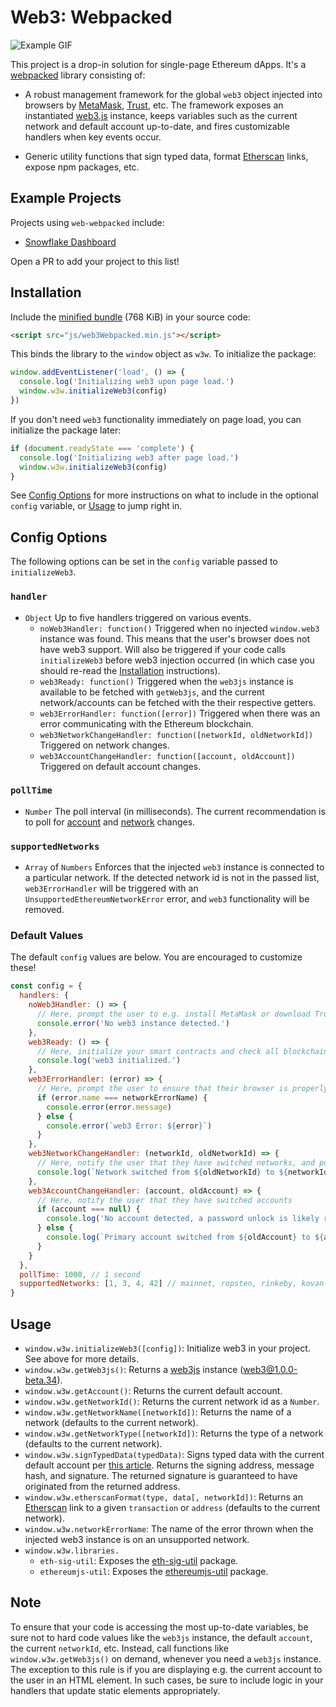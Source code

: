 # Web3: Webpacked

![Example GIF](./_assets/example.gif)

This project is a drop-in solution for single-page Ethereum dApps. It's a [webpacked](https://webpack.js.org/) library consisting of:

- A robust management framework for the global `web3` object injected into browsers by [MetaMask](https://metamask.io/), [Trust](https://trustwalletapp.com/), etc. The framework exposes an instantiated [web3.js](https://web3js.readthedocs.io/en/1.0/) instance, keeps variables such as the current network and default account up-to-date, and fires customizable handlers when key events occur.

- Generic utility functions that sign typed data, format [Etherscan](https://etherscan.io/) links, expose npm packages, etc.

## Example Projects
Projects using `web-webpacked` include:
- [Snowflake Dashboard](https://github.com/NoahHydro/snowflake-dashboard)

Open a PR to add your project to this list!

## Installation
Include the [minified bundle](./dist/web3Webpacked.min.js) (768 KiB) in your source code:

```html
<script src="js/web3Webpacked.min.js"></script>
```

This binds the library to the `window` object as `w3w`. To initialize the package:

```javascript
window.addEventListener('load', () => {
  console.log('Initializing web3 upon page load.')
  window.w3w.initializeWeb3(config)
})
```

If you don't need `web3` functionality immediately on page load, you can initialize the package later:

```javascript
if (document.readyState === 'complete') {
  console.log('Initializing web3 after page load.')
  window.w3w.initializeWeb3(config)
}
```

See [Config Options](#config-options) for more instructions on what to include in the optional `config` variable, or [Usage](#usage) to jump right in.

## Config Options
The following options can be set in the `config` variable passed to `initializeWeb3`.

### `handler`
- `Object` Up to five handlers triggered on various events.
  - `noWeb3Handler: function()` Triggered when no injected `window.web3` instance was found. This means that the user's browser does not have web3 support. Will also be triggered if your code calls `initializeWeb3` before web3 injection occurred (in which case you should re-read the [Installation](#installation) instructions).
  - `web3Ready: function()` Triggered when the `web3js` instance is available to be fetched with `getWeb3js`, and the current network/accounts can be fetched with the their respective getters.
  - `web3ErrorHandler: function([error])` Triggered when there was an error communicating with the Ethereum blockchain.
  - `web3NetworkChangeHandler: function([networkId, oldNetworkId])` Triggered on network changes.
  - `web3AccountChangeHandler: function([account, oldAccount])` Triggered on default account changes.

### `pollTime`
- `Number` The poll interval (in milliseconds). The current recommendation is to poll for [account](https://github.com/MetaMask/faq/blob/master/DEVELOPERS.md) and [network](https://medium.com/metamask/breaking-change-no-longer-reloading-pages-on-network-change-4a3e1fd2f5e7) changes.

### `supportedNetworks`
- `Array` of `Numbers` Enforces that the injected `web3` instance is connected to a particular network. If the detected network id is not in the passed list, `web3ErrorHandler` will be triggered with an `UnsupportedEthereumNetworkError` error, and `web3` functionality will be removed.


### Default Values
The default `config` values are below. You are encouraged to customize these!

```javascript
const config = {
  handlers: {
    noWeb3Handler: () => {
      // Here, prompt the user to e.g. install MetaMask or download Trust
      console.error('No web3 instance detected.')
    },
    web3Ready: () => {
      // Here, initialize your smart contracts and check all blockchain-dependent data, e.g. address balances
      console.log('web3 initialized.')
    },
    web3ErrorHandler: (error) => {
      // Here, prompt the user to ensure that their browser is properly connected to Ethereum and try again
      if (error.name === networkErrorName) {
        console.error(error.message)
      } else {
        console.error(`web3 Error: ${error}`)
      }
    },
    web3NetworkChangeHandler: (networkId, oldNetworkId) => {
      // Here, notify the user that they have switched networks, and potentially deal with unsupported networks
      console.log(`Network switched from ${oldNetworkId} to ${networkId}.`)
    },
    web3AccountChangeHandler: (account, oldAccount) => {
      // Here, notify the user that they have switched accounts
      if (account === null) {
        console.log('No account detected, a password unlock is likely required.')
      } else {
        console.log(`Primary account switched from ${oldAccount} to ${account}.`)
      }
    }
  },
  pollTime: 1000, // 1 second
  supportedNetworks: [1, 3, 4, 42] // mainnet, ropsten, rinkeby, kovan
}
```

## Usage
- `window.w3w.initializeWeb3([config])`: Initialize web3 in your project. See above for more details.
- `window.w3w.getWeb3js()`: Returns a [web3js](https://web3js.readthedocs.io/en/1.0/) instance (web3@1.0.0-beta.34).
- `window.w3w.getAccount()`: Returns the current default account.
- `window.w3w.getNetworkId()`: Returns the current network id as a `Number`.
- `window.w3w.getNetworkName([networkId])`: Returns the name of a network (defaults to the current network).
- `window.w3w.getNetworkType([networkId])`: Returns the type of a network (defaults to the current network).
- `window.w3w.signTypedData(typedData)`: Signs typed data with the current default account per [this article](https://medium.com/metamask/scaling-web3-with-signtypeddata-91d6efc8b290). Returns the signing address, message hash, and signature. The returned signature is guaranteed to have originated from the returned address.
- `window.w3w.etherscanFormat(type, data[, networkId])`: Returns an [Etherscan](https://etherscan.io/) link to a given `transaction` or `address` (defaults to the current network).
- `window.w3w.networkErrorName`: The name of the error thrown when the injected web3 instance is on an unsupported network.
- `window.w3w.libraries.`
  - `eth-sig-util`: Exposes the [eth-sig-util](https://github.com/MetaMask/eth-sig-util) package.
  - `ethereumjs-util`: Exposes the [ethereumjs-util](https://github.com/ethereumjs/ethereumjs-util) package.


## Note
To ensure that your code is accessing the most up-to-date variables, be sure not to hard code values like the `web3js` instance, the default `account`, the current `networkId`, etc. Instead, call functions like `window.w3w.getWeb3js()` on demand, whenever you need a `web3js` instance. The exception to this rule is if you are displaying e.g. the current account to the user in an HTML element. In such cases, be sure to include logic in your handlers that update static elements appropriately.
